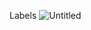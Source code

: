 
Labels
![Untitled](https://user-images.githubusercontent.com/6873668/151860381-9c5bbe66-f68c-4b4f-9a51-a7195d516f95.png)
